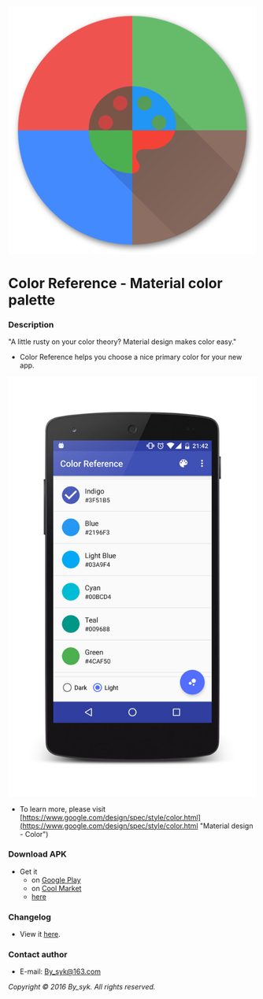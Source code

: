 ![icon.png](icon.png)

# Color Reference - Material color palette

### Description
"A little rusty on your color theory? Material design makes color easy."
   
* Color Reference helps you choose a nice primary color for your new app.

![screenshot.png](screenshot.png)

* To learn more, please visit   
[https://www.google.com/design/spec/style/color.html](https://www.google.com/design/spec/style/color.html "Material design - Color")

### Download APK
* Get it
   * on [Google Play](https://play.google.com/store/apps/details?id=com.by_syk.mdcolor "Color Reference")
   * on [Cool Market](http://www.coolapk.com/apk/com.by_syk.mdcolor "Color Reference")
   * [here](com.by_syk.mdcolor.apk "Color Reference")

### Changelog
* View it [here](CHANGELOG.txt "Changelog").

### Contact author
* E-mail: [By_syk@163.com](mailto:By_syk@163.com "By_syk")

*Copyright &#169; 2016 By_syk. All rights reserved.*